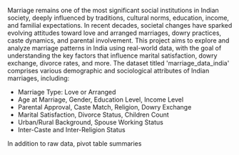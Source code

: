  Marriage remains one of the most significant social institutions in Indian society, deeply influenced by traditions, cultural norms, education, income, and familial expectations. In recent decades, societal changes have sparked evolving attitudes toward love and arranged marriages, dowry practices, caste dynamics, and parental involvement. This project aims to explore and analyze marriage patterns in India using real-world data, with the goal of understanding the key factors that influence marital satisfaction, dowry exchange, divorce rates, and more.
The dataset titled 'marriage_data_india' comprises various demographic and sociological attributes of Indian marriages, including:
- Marriage Type: Love or Arranged
- Age at Marriage, Gender, Education Level, Income Level
- Parental Approval, Caste Match, Religion, Dowry Exchange
- Marital Satisfaction, Divorce Status, Children Count
- Urban/Rural Background, Spouse Working Status
- Inter-Caste and Inter-Religion Status

In addition to raw data, pivot table summaries 
